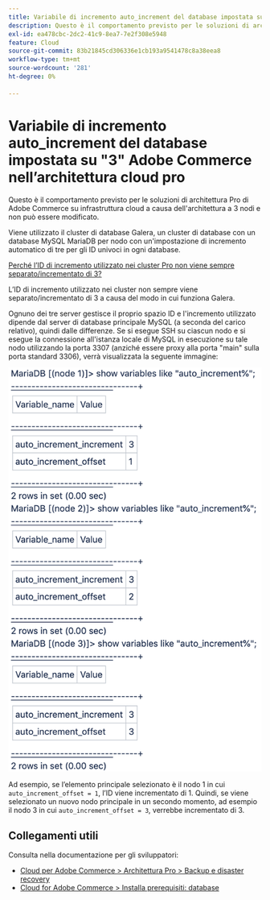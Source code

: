 ```yaml
---
title: Variabile di incremento auto_increment del database impostata su "3" Adobe Commerce nell’architettura cloud pro
description: Questo è il comportamento previsto per le soluzioni di architettura Pro di Adobe Commerce su infrastruttura cloud a causa dell'architettura a 3 nodi e non può essere modificato.
exl-id: ea478cbc-2dc2-41c9-8ea7-7e2f308e5948
feature: Cloud
source-git-commit: 83b21845cd306336e1cb193a9541478c8a38eea8
workflow-type: tm+mt
source-wordcount: '281'
ht-degree: 0%

---
```


# Variabile di incremento auto_increment del database impostata su &quot;3&quot; Adobe Commerce nell’architettura cloud pro

Questo è il comportamento previsto per le soluzioni di architettura Pro di Adobe Commerce su infrastruttura cloud a causa dell&#39;architettura a 3 nodi e non può essere modificato.

Viene utilizzato il cluster di database Galera, un cluster di database con un database MySQL MariaDB per nodo con un&#39;impostazione di incremento automatico di tre per gli ID univoci in ogni database.

<u>Perché l’ID di incremento utilizzato nei cluster Pro non viene sempre separato/incrementato di 3?</u>

L’ID di incremento utilizzato nei cluster non sempre viene separato/incrementato di 3 a causa del modo in cui funziona Galera.

Ognuno dei tre server gestisce il proprio spazio ID e l&#39;incremento utilizzato dipende dal server di database principale MySQL (a seconda del carico relativo), quindi dalle differenze.
Se si esegue SSH su ciascun nodo e si esegue la connessione all&#39;istanza locale di MySQL in esecuzione su tale nodo utilizzando la porta 3307 (anziché essere proxy alla porta &quot;main&quot; sulla porta standard 3306), verrà visualizzata la seguente immagine:

![auto_increment](assets/auto_increment_id.png)

Ad esempio, se l’elemento principale selezionato è il nodo 1 in cui `auto_increment_offset = 1`, l’ID viene incrementato di 1. Quindi, se viene selezionato un nuovo nodo principale in un secondo momento, ad esempio il nodo 3 in cui `auto_increment_offset = 3`, verrebbe incrementato di 3.

## Collegamenti utili

Consulta nella documentazione per gli sviluppatori:

* [Cloud per Adobe Commerce > Architettura Pro > Backup e disaster recovery](https://devdocs.magento.com/cloud/architecture/pro-architecture.html#backup-and-disaster-recovery)
* [Cloud for Adobe Commerce > Installa prerequisiti: database](https://devdocs.magento.com/cloud/before/before-workspace-magento-prereqs.html#database)

